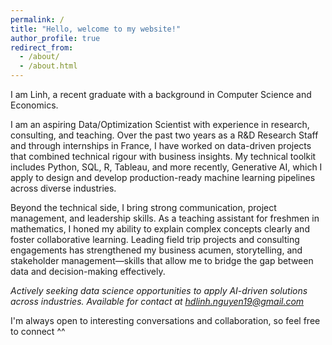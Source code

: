 ```yaml
---
permalink: /
title: "Hello, welcome to my website!"
author_profile: true
redirect_from: 
  - /about/
  - /about.html
---
```


I am Linh, a recent graduate with a background in Computer Science and Economics.

I am an aspiring Data/Optimization Scientist with experience in research, consulting, and teaching. Over the past two years as a R&D Research Staff and through internships in France, I have worked on data-driven projects that combined technical rigour with business insights. My technical toolkit includes Python, SQL, R, Tableau, and more recently, Generative AI, which I apply to design and develop production-ready machine learning pipelines across diverse industries.

Beyond the technical side, I bring strong communication, project management, and leadership skills. As a teaching assistant for freshmen in mathematics, I honed my ability to explain complex concepts clearly and foster collaborative learning. Leading field trip projects and consulting engagements has strengthened my business acumen, storytelling, and stakeholder management—skills that allow me to bridge the gap between data and decision-making effectively.

*Actively seeking data science opportunities to apply AI-driven solutions across industries. Available for contact at hdlinh.nguyen19@gmail.com*

I'm always open to interesting conversations and collaboration, so feel free to connect ^^
